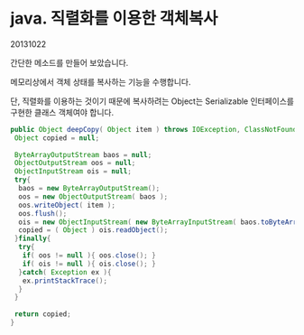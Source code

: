 # java. 직렬화를 이용한 객체복사

20131022



간단한 메소드를 만들어 보았습니다.

메모리상에서 객체 상태를 복사하는 기능을 수행합니다.

단, 직렬화를 이용하는 것이기 때문에 복사하려는 Object는 Serializable 인터페이스를 구현한 클래스 객체여야 합니다.

```java
public Object deepCopy( Object item ) throws IOException, ClassNotFoundException{
 Object copied = null;
 
 ByteArrayOutputStream baos = null;
 ObjectOutputStream oos = null;
 ObjectInputStream ois = null;
 try{
  baos = new ByteArrayOutputStream();
  oos = new ObjectOutputStream( baos );
  oos.writeObject( item );
  oos.flush();
  ois = new ObjectInputStream( new ByteArrayInputStream( baos.toByteArray() ) );
  copied = ( Object ) ois.readObject();
 }finally{
  try{
   if( oos != null ){ oos.close(); }
   if( ois != null ){ ois.close(); }
  }catch( Exception ex ){
   ex.printStackTrace();
  }
 }
 
 return copied;  
}
```

